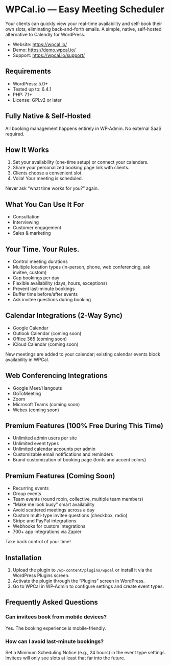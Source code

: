 # WPCal.io — Easy Meeting Scheduler

Your clients can quickly view your real-time availability and self-book their own slots, eliminating back-and-forth emails. A simple, native, self-hosted alternative to Calendly for WordPress.

- Website: https://wpcal.io/
- Demo: https://demo.wpcal.io/
- Support: https://wpcal.io/support/

## Requirements

- WordPress: 5.0+
- Tested up to: 6.4.1
- PHP: 7.1+
- License: GPLv2 or later

## Fully Native & Self‑Hosted

All booking management happens entirely in WP‑Admin. No external SaaS required.

## How It Works

1. Set your availability (one-time setup) or connect your calendars.
2. Share your personalized booking page link with clients.
3. Clients choose a convenient slot.
4. Voila! Your meeting is scheduled.

Never ask “what time works for you?” again.

## What You Can Use It For

- Consultation
- Interviewing
- Customer engagement
- Sales & marketing

## Your Time. Your Rules.

- Control meeting durations
- Multiple location types (in-person, phone, web conferencing, ask invitee, custom)
- Cap bookings per day
- Flexible availability (days, hours, exceptions)
- Prevent last-minute bookings
- Buffer time before/after events
- Ask invitee questions during booking

## Calendar Integrations (2‑Way Sync)

- Google Calendar
- Outlook Calendar (coming soon)
- Office 365 (coming soon)
- iCloud Calendar (coming soon)

New meetings are added to your calendar; existing calendar events block availability in WPCal.

## Web Conferencing Integrations

- Google Meet/Hangouts
- GoToMeeting
- Zoom
- Microsoft Teams (coming soon)
- Webex (coming soon)

## Premium Features (100% Free During This Time)

- Unlimited admin users per site
- Unlimited event types
- Unlimited calendar accounts per admin
- Customizable email notifications and reminders
- Brand customization of booking page (fonts and accent colors)

## Premium Features (Coming Soon)

- Recurring events
- Group events
- Team events (round robin, collective, multiple team members)
- “Make me look busy” smart availability
- Avoid scattered meetings across a day
- Custom multi-type invitee questions (checkbox, radio)
- Stripe and PayPal integrations
- Webhooks for custom integrations
- 700+ app integrations via Zapier

Take back control of your time!

## Installation

1. Upload the plugin to `/wp-content/plugins/wpcal` or install it via the WordPress Plugins screen.
2. Activate the plugin through the “Plugins” screen in WordPress.
3. Go to WPCal in WP‑Admin to configure settings and create event types.

## Frequently Asked Questions

### Can invitees book from mobile devices?

Yes. The booking experience is mobile-friendly.

### How can I avoid last‑minute bookings?

Set a Minimum Scheduling Notice (e.g., 24 hours) in the event type settings. Invitees will only see slots at least that far into the future.
